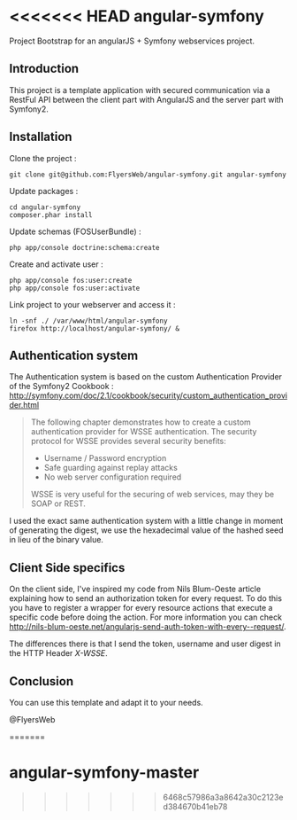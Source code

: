 <<<<<<< HEAD
angular-symfony
===============

Project Bootstrap for an angularJS + Symfony webservices project.

Introduction
------------

This project is a template application with secured communication via a RestFul API between the client part with AngularJS and the server part with Symfony2.

Installation
------------

Clone the project :

	git clone git@github.com:FlyersWeb/angular-symfony.git angular-symfony

Update packages :

	cd angular-symfony
	composer.phar install

Update schemas (FOSUserBundle) :

 	php app/console doctrine:schema:create

Create and activate user :

	php app/console fos:user:create
	php app/console fos:user:activate

Link project to your webserver and access it :

	ln -snf ./ /var/www/html/angular-symfony
	firefox http://localhost/angular-symfony/ &

Authentication system
---------------------

The Authentication system is based on the custom Authentication Provider of the Symfony2 Cookbook : http://symfony.com/doc/2.1/cookbook/security/custom_authentication_provider.html

> The following chapter demonstrates how to create a custom authentication provider for WSSE authentication. The security protocol for WSSE provides several security benefits:
> * Username / Password encryption
> * Safe guarding against replay attacks
> * No web server configuration required
> 
> WSSE is very useful for the securing of web services, may they be SOAP or REST.

I used the exact same authentication system with a little change in moment of generating the digest, we use the hexadecimal value of the hashed seed in lieu of the binary value.

Client Side specifics
---------------------

On the client side, I've inspired my code from Nils Blum-Oeste article explaining how to send an authorization token for every request. To do this you have to register a wrapper for every resource actions that execute a specific code before doing the action. For more information you can check http://nils-blum-oeste.net/angularjs-send-auth-token-with-every--request/.

The differences there is that I send the token, username and user digest in the HTTP Header *X-WSSE*.

Conclusion
----------

You can use this template and adapt it to your needs.

@FlyersWeb


=======
# angular-symfony-master
>>>>>>> 6468c57986a3a8642a30c2123ed384670b41eb78
